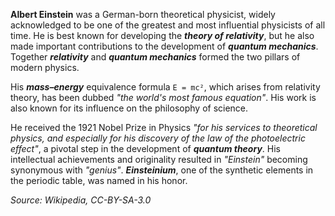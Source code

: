 **Albert Einstein** was a German-born theoretical physicist, widely acknowledged to be one of the greatest and most influential physicists of all time. He is best known for developing the **_theory of relativity_**, but he also made important contributions to the development of **_quantum mechanics_**. Together **_relativity_** and **_quantum mechanics_** formed the two pillars of modern physics.

His **_mass–energy_** equivalence formula `E = mc²`, which arises from relativity theory, has been dubbed _"the world's most famous equation"_. His work is also known for its influence on the philosophy of science.

He received the 1921 Nobel Prize in Physics _"for his services to theoretical physics, and especially for his discovery of the law of the photoelectric effect"_, a pivotal step in the development of **_quantum theory_**. His intellectual achievements and originality resulted in _"Einstein"_ becoming synonymous with _"genius"_. **_Einsteinium_**, one of the synthetic elements in the periodic table, was named in his honor.

_Source: Wikipedia, CC-BY-SA-3.0_
